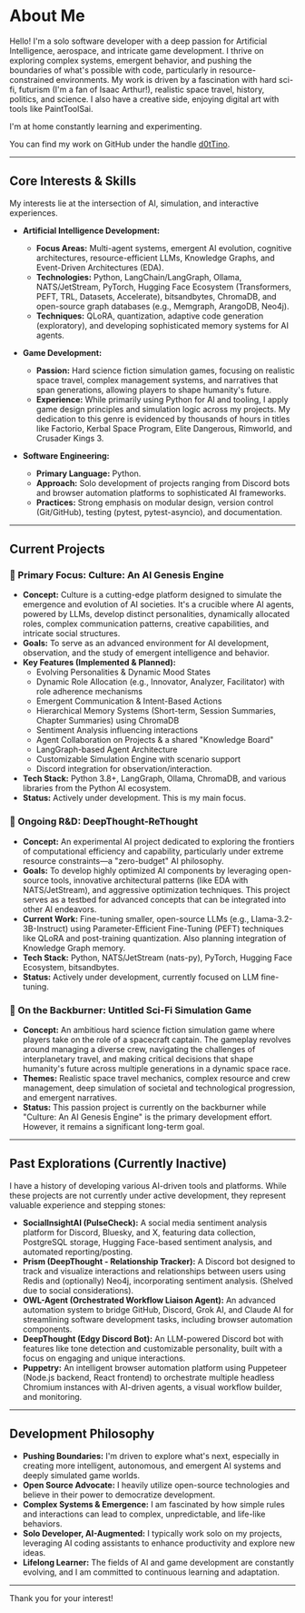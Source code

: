 # About Me

Hello! I'm a solo software developer with a deep passion for Artificial Intelligence, aerospace, and intricate game development. I thrive on exploring complex systems, emergent behavior, and pushing the boundaries of what's possible with code, particularly in resource-constrained environments. My work is driven by a fascination with hard sci-fi, futurism (I'm a fan of Isaac Arthur!), realistic space travel, history, politics, and science. I also have a creative side, enjoying digital art with tools like PaintToolSai.

I'm at home constantly learning and experimenting.

You can find my work on GitHub under the handle [d0tTino](https://github.com/d0tTino).

---

## Core Interests & Skills

My interests lie at the intersection of AI, simulation, and interactive experiences.

* **Artificial Intelligence Development:**
    * **Focus Areas:** Multi-agent systems, emergent AI evolution, cognitive architectures, resource-efficient LLMs, Knowledge Graphs, and Event-Driven Architectures (EDA).
    * **Technologies:** Python, LangChain/LangGraph, Ollama, NATS/JetStream, PyTorch, Hugging Face Ecosystem (Transformers, PEFT, TRL, Datasets, Accelerate), bitsandbytes, ChromaDB, and open-source graph databases (e.g., Memgraph, ArangoDB, Neo4j).
    * **Techniques:** QLoRA, quantization, adaptive code generation (exploratory), and developing sophisticated memory systems for AI agents.

* **Game Development:**
    * **Passion:** Hard science fiction simulation games, focusing on realistic space travel, complex management systems, and narratives that span generations, allowing players to shape humanity's future.
    * **Experience:** While primarily using Python for AI and tooling, I apply game design principles and simulation logic across my projects. My dedication to this genre is evidenced by thousands of hours in titles like Factorio, Kerbal Space Program, Elite Dangerous, Rimworld, and Crusader Kings 3.

* **Software Engineering:**
    * **Primary Language:** Python.
    * **Approach:** Solo development of projects ranging from Discord bots and browser automation platforms to sophisticated AI frameworks.
    * **Practices:** Strong emphasis on modular design, version control (Git/GitHub), testing (pytest, pytest-asyncio), and documentation.

---

## Current Projects

### 🚩 Primary Focus: Culture: An AI Genesis Engine
* **Concept:** Culture is a cutting-edge platform designed to simulate the emergence and evolution of AI societies. It's a crucible where AI agents, powered by LLMs, develop distinct personalities, dynamically allocated roles, complex communication patterns, creative capabilities, and intricate social structures.
* **Goals:** To serve as an advanced environment for AI development, observation, and the study of emergent intelligence and behavior.
* **Key Features (Implemented & Planned):**
    * Evolving Personalities & Dynamic Mood States
    * Dynamic Role Allocation (e.g., Innovator, Analyzer, Facilitator) with role adherence mechanisms
    * Emergent Communication & Intent-Based Actions
    * Hierarchical Memory Systems (Short-term, Session Summaries, Chapter Summaries) using ChromaDB
    * Sentiment Analysis influencing interactions
    * Agent Collaboration on Projects & a shared "Knowledge Board"
    * LangGraph-based Agent Architecture
    * Customizable Simulation Engine with scenario support
    * Discord integration for observation/interaction.
* **Tech Stack:** Python 3.8+, LangGraph, Ollama, ChromaDB, and various libraries from the Python AI ecosystem.
* **Status:** Actively under development. This is my main focus.

### 🚀 Ongoing R&D: DeepThought-ReThought
* **Concept:** An experimental AI project dedicated to exploring the frontiers of computational efficiency and capability, particularly under extreme resource constraints—a "zero-budget" AI philosophy.
* **Goals:** To develop highly optimized AI components by leveraging open-source tools, innovative architectural patterns (like EDA with NATS/JetStream), and aggressive optimization techniques. This project serves as a testbed for advanced concepts that can be integrated into other AI endeavors.
* **Current Work:** Fine-tuning smaller, open-source LLMs (e.g., Llama-3.2-3B-Instruct) using Parameter-Efficient Fine-Tuning (PEFT) techniques like QLoRA and post-training quantization. Also planning integration of Knowledge Graph memory.
* **Tech Stack:** Python, NATS/JetStream (nats-py), PyTorch, Hugging Face Ecosystem, bitsandbytes.
* **Status:** Actively under development, currently focused on LLM fine-tuning.

### 🌌 On the Backburner: Untitled Sci-Fi Simulation Game
* **Concept:** An ambitious hard science fiction simulation game where players take on the role of a spacecraft captain. The gameplay revolves around managing a diverse crew, navigating the challenges of interplanetary travel, and making critical decisions that shape humanity's future across multiple generations in a dynamic space race.
* **Themes:** Realistic space travel mechanics, complex resource and crew management, deep simulation of societal and technological progression, and emergent narratives.
* **Status:** This passion project is currently on the backburner while "Culture: An AI Genesis Engine" is the primary development effort. However, it remains a significant long-term goal.

---

## Past Explorations (Currently Inactive)

I have a history of developing various AI-driven tools and platforms. While these projects are not currently under active development, they represent valuable experience and stepping stones:

* **SocialInsightAI (PulseCheck):** A social media sentiment analysis platform for Discord, Bluesky, and X, featuring data collection, PostgreSQL storage, Hugging Face-based sentiment analysis, and automated reporting/posting.
* **Prism (DeepThought - Relationship Tracker):** A Discord bot designed to track and visualize interactions and relationships between users using Redis and (optionally) Neo4j, incorporating sentiment analysis. (Shelved due to social considerations).
* **OWL-Agent (Orchestrated Workflow Liaison Agent):** An advanced automation system to bridge GitHub, Discord, Grok AI, and Claude AI for streamlining software development tasks, including browser automation components.
* **DeepThought (Edgy Discord Bot):** An LLM-powered Discord bot with features like tone detection and customizable personality, built with a focus on engaging and unique interactions.
* **Puppetry:** An intelligent browser automation platform using Puppeteer (Node.js backend, React frontend) to orchestrate multiple headless Chromium instances with AI-driven agents, a visual workflow builder, and monitoring.

---

## Development Philosophy

* **Pushing Boundaries:** I'm driven to explore what's next, especially in creating more intelligent, autonomous, and emergent AI systems and deeply simulated game worlds.
* **Open Source Advocate:** I heavily utilize open-source technologies and believe in their power to democratize development.
* **Complex Systems & Emergence:** I am fascinated by how simple rules and interactions can lead to complex, unpredictable, and life-like behaviors.
* **Solo Developer, AI-Augmented:** I typically work solo on my projects, leveraging AI coding assistants to enhance productivity and explore new ideas.
* **Lifelong Learner:** The fields of AI and game development are constantly evolving, and I am committed to continuous learning and adaptation.

---

Thank you for your interest!
